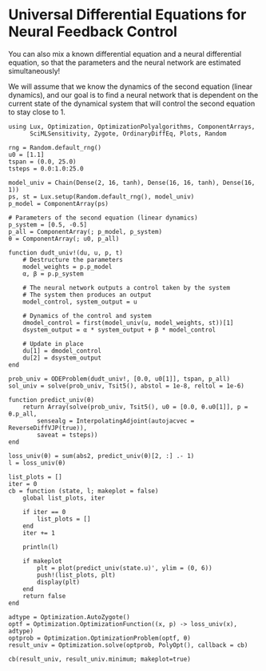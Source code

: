 # Universal Differential Equations for Neural Feedback Control

You can also mix a known differential equation and a neural differential
equation, so that the parameters and the neural network are estimated
simultaneously!

We will assume that we know the dynamics of the second equation
(linear dynamics), and our goal is to find a neural network that is dependent
on the current state of the dynamical system that will control the second
equation to stay close to 1.

```@example udeneuralcontrol
using Lux, Optimization, OptimizationPolyalgorithms, ComponentArrays,
      SciMLSensitivity, Zygote, OrdinaryDiffEq, Plots, Random

rng = Random.default_rng()
u0 = [1.1]
tspan = (0.0, 25.0)
tsteps = 0.0:1.0:25.0

model_univ = Chain(Dense(2, 16, tanh), Dense(16, 16, tanh), Dense(16, 1))
ps, st = Lux.setup(Random.default_rng(), model_univ)
p_model = ComponentArray(ps)

# Parameters of the second equation (linear dynamics)
p_system = [0.5, -0.5]
p_all = ComponentArray(; p_model, p_system)
θ = ComponentArray(; u0, p_all)

function dudt_univ!(du, u, p, t)
    # Destructure the parameters
    model_weights = p.p_model
    α, β = p.p_system

    # The neural network outputs a control taken by the system
    # The system then produces an output
    model_control, system_output = u

    # Dynamics of the control and system
    dmodel_control = first(model_univ(u, model_weights, st))[1]
    dsystem_output = α * system_output + β * model_control

    # Update in place
    du[1] = dmodel_control
    du[2] = dsystem_output
end

prob_univ = ODEProblem(dudt_univ!, [0.0, u0[1]], tspan, p_all)
sol_univ = solve(prob_univ, Tsit5(), abstol = 1e-8, reltol = 1e-6)

function predict_univ(θ)
    return Array(solve(prob_univ, Tsit5(), u0 = [0.0, θ.u0[1]], p = θ.p_all,
        sensealg = InterpolatingAdjoint(autojacvec = ReverseDiffVJP(true)),
        saveat = tsteps))
end

loss_univ(θ) = sum(abs2, predict_univ(θ)[2, :] .- 1)
l = loss_univ(θ)
```

```@example udeneuralcontrol
list_plots = []
iter = 0
cb = function (state, l; makeplot = false)
    global list_plots, iter

    if iter == 0
        list_plots = []
    end
    iter += 1

    println(l)

    if makeplot
        plt = plot(predict_univ(state.u)', ylim = (0, 6))
        push!(list_plots, plt)
        display(plt)
    end
    return false
end
```

```@example udeneuralcontrol
adtype = Optimization.AutoZygote()
optf = Optimization.OptimizationFunction((x, p) -> loss_univ(x), adtype)
optprob = Optimization.OptimizationProblem(optf, θ)
result_univ = Optimization.solve(optprob, PolyOpt(), callback = cb)
```

```@example udeneuralcontrol
cb(result_univ, result_univ.minimum; makeplot=true)
```
